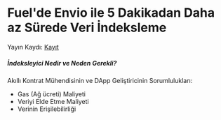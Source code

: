 # Fuel'de Envio ile 5 Dakikadan Daha az Sürede Veri İndeksleme

Yayın Kaydı: [Kayıt](https://youtu.be/BqiCjLKorRs?si=WS2OnhfN976TlA0r)

##### İndeksleyici Nedir ve Neden Gerekli?

Akıllı Kontrat Mühendisinin ve DApp Geliştiricinin Sorumlulukları:

- Gas (Ağ ücreti) Maliyeti
- Veriyi Elde Etme Maliyeti
- Verinin Erişilebilirliği

